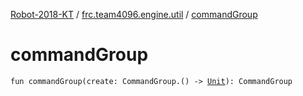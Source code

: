 [Robot-2018-KT](../index.md) / [frc.team4096.engine.util](index.md) / [commandGroup](./command-group.md)

# commandGroup

`fun commandGroup(create: CommandGroup.() -> `[`Unit`](https://kotlinlang.org/api/latest/jvm/stdlib/kotlin/-unit/index.html)`): CommandGroup`